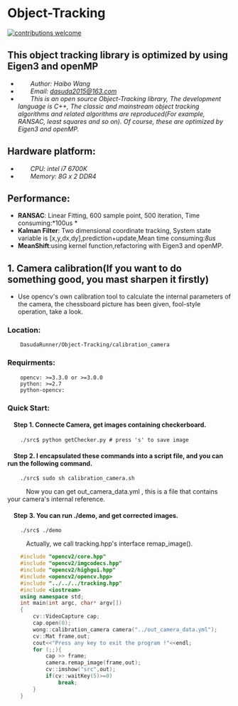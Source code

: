 # Object-Tracking<br>
[![contributions welcome](https://img.shields.io/badge/contributions-welcome-brightgreen.svg?style=flat)](https://github.com/dwyl/esta/issues)<br>
## This object tracking library is optimized by using Eigen3 and openMP
- &emsp;&emsp;*Author: Haibo Wang*<br>
- &emsp;&emsp;*Email: dasuda2015@163.com*
- &emsp;&emsp;*This is an open source Object-Tracking library, The development language is C++, The classic and mainstream object tracking algorithms and related algorithms are reproduced(For example, RANSAC, least squares and so on). Of course, these are optimized by Eigen3 and openMP.*
## Hardware platform:
- &emsp;&emsp;*CPU: intel i7 6700K*<br>
- &emsp;&emsp;*Memory: 8G x 2 DDR4*
## Performance:
- **RANSAC**: Linear Fitting, 600 sample point, 500 iteration, Time consuming:*100us *<br>
- **Kalman Filter**: Two dimensional coordinate tracking, System state variable is [x,y,dx,dy],prediction+update,Mean time consuming:*8us*<br>
- **MeanShift**:using kernel function,refactoring with Eigen3 and openMP.
## 1. Camera calibration(If you want to do something good, you mast sharpen it firstly)<br>
- Use opencv's own calibration tool to calculate the internal parameters of the camera, the chessboard picture has been given, fool-style operation, take a look.
### Location:<br>
		DasudaRunner/Object-Tracking/calibration_camera
### Requirments:<br>
		opencv: >=3.3.0 or >=3.0.0
		python: >=2.7
		python-opencv:
### Quick Start:<br>
#### &emsp;Step 1. Connecte Camera, get images containing checkerboard.
		./src$ python getChecker.py # press 's' to save image
#### &emsp;Step 2. I encapsulated these commands into a script file, and you can  run the following command.
		./src$ sudo sh calibration_camera.sh
&emsp;&emsp;&emsp;Now you can get out_camera_data.yml , this is a file that contains your camera's internal reference.
#### &emsp;Step 3. You can run ./demo, and get corrected images.
		./src$ ./demo
&emsp;&emsp;&emsp;Actually, we call tracking.hpp's interface remap_image().<br>
```cpp
	#include "opencv2/core.hpp"
	#include "opencv2/imgcodecs.hpp"
	#include "opencv2/highgui.hpp"
	#include <opencv2/opencv.hpp>
	#include "../../../tracking.hpp"
	#include <iostream>
	using namespace std;
	int main(int argc, char* argv[])
	{
		cv::VideoCapture cap;
		cap.open(0);
		wong::calibration_camera camera("../out_camera_data.yml");
		cv::Mat frame,out;
		cout<<"Press any key to exit the program !"<<endl;
		for (;;){
			cap >> frame;
			camera.remap_image(frame,out);
			cv::imshow("src",out);
			if(cv::waitKey(5)>=0)
				break;
		}
	}
```
